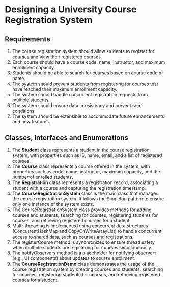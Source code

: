 # Designing a University Course Registration System

## Requirements
1. The course registration system should allow students to register for courses and view their registered courses.
2. Each course should have a course code, name, instructor, and maximum enrollment capacity.
3. Students should be able to search for courses based on course code or name.
4. The system should prevent students from registering for courses that have reached their maximum enrollment capacity.
5. The system should handle concurrent registration requests from multiple students.
6. The system should ensure data consistency and prevent race conditions.
7. The system should be extensible to accommodate future enhancements and new features.



## Classes, Interfaces and Enumerations
1. The **Student** class represents a student in the course registration system, with properties such as ID, name, email, and a list of registered courses.
2. The **Course** class represents a course offered in the system, with properties such as code, name, instructor, maximum capacity, and the number of enrolled students.
3. The **Registration** class represents a registration record, associating a student with a course and capturing the registration timestamp.
4. The **CourseRegistrationSystem** class is the main class that manages the course registration system. It follows the Singleton pattern to ensure only one instance of the system exists.
5. The CourseRegistrationSystem class provides methods for adding courses and students, searching for courses, registering students for courses, and retrieving registered courses for a student.
6. Multi-threading is implemented using concurrent data structures (ConcurrentHashMap and CopyOnWriteArrayList) to handle concurrent access to shared data, such as courses and registrations.
7. The registerCourse method is synchronized to ensure thread safety when multiple students are registering for courses simultaneously.
8. The notifyObservers method is a placeholder for notifying observers (e.g., UI components) about updates to course enrollment.
9. The **CourseRegistrationDemo** class demonstrates the usage of the course registration system by creating courses and students, searching for courses, registering students for courses, and retrieving registered courses for a student.